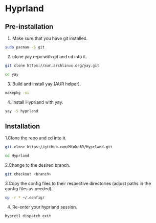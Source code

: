 # Hyprland #

## Pre-installation ##
  1. Make sure that you have git installed.

```bash
sudo pacman -S git 
```
  2. clone yay repo with git and cd into it.
  
```bash
git clone https://aur.archlinux.org/yay.git
```
```bash
cd yay
```
  3. Build and install yay (AUR helper).
```bash
makepkg -si
```
  4. Install Hyprland with yay.
```bash
yay -S hyprland
```

## Installation ##
  1.Clone the repo and cd into it.
```bash
git clone https://github.com/Minka69/Hyprland.git
```
```bash
cd Hyprland
```
  2.Change to the desired branch.
```bash
git checkout <branch>
```
  3.Copy the config files to their respective directories (adjust paths in the config files as needed).
```bash
cp -r * ~/.config/
```
  4. Re-enter your hyprland session.
```bash
hyprctl dispatch exit
```
